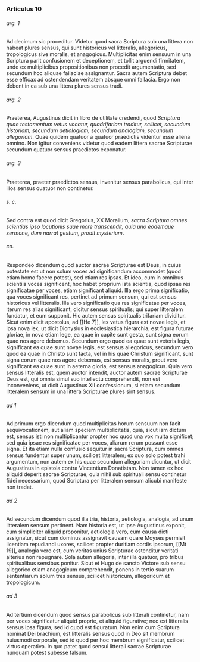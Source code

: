 ### Articulus 10

###### arg. 1
Ad decimum sic proceditur. Videtur quod sacra Scriptura sub una littera non habeat plures sensus, qui sunt historicus vel litteralis, allegoricus, tropologicus sive moralis, et anagogicus. Multiplicitas enim sensuum in una Scriptura parit confusionem et deceptionem, et tollit arguendi firmitatem, unde ex multiplicibus propositionibus non procedit argumentatio, sed secundum hoc aliquae fallaciae assignantur. Sacra autem Scriptura debet esse efficax ad ostendendam veritatem absque omni fallacia. Ergo non debent in ea sub una littera plures sensus tradi.

###### arg. 2
Praeterea, Augustinus dicit in libro de utilitate credendi, quod *Scriptura quae testamentum vetus vocatur, quadrifariam traditur, scilicet, secundum historiam, secundum aetiologiam, secundum analogiam, secundum allegoriam*. Quae quidem quatuor a quatuor praedictis videntur esse aliena omnino. Non igitur conveniens videtur quod eadem littera sacrae Scripturae secundum quatuor sensus praedictos exponatur.

###### arg. 3
Praeterea, praeter praedictos sensus, invenitur sensus parabolicus, qui inter illos sensus quatuor non continetur.

###### s. c.
Sed contra est quod dicit Gregorius, XX Moralium, *sacra Scriptura omnes scientias ipso locutionis suae more transcendit, quia uno eodemque sermone, dum narrat gestum, prodit mysterium*.

###### co.
Respondeo dicendum quod auctor sacrae Scripturae est Deus, in cuius potestate est ut non solum voces ad significandum accommodet (quod etiam homo facere potest), sed etiam res ipsas. Et ideo, cum in omnibus scientiis voces significent, hoc habet proprium ista scientia, quod ipsae res significatae per voces, etiam significant aliquid. Illa ergo prima significatio, qua voces significant res, pertinet ad primum sensum, qui est sensus historicus vel litteralis. Illa vero significatio qua res significatae per voces, iterum res alias significant, dicitur sensus spiritualis; qui super litteralem fundatur, et eum supponit. Hic autem sensus spiritualis trifariam dividitur. Sicut enim dicit apostolus, ad [[He 7]], lex vetus figura est novae legis, et ipsa nova lex, ut dicit Dionysius in ecclesiastica hierarchia, est figura futurae gloriae, in nova etiam lege, ea quae in capite sunt gesta, sunt signa eorum quae nos agere debemus. Secundum ergo quod ea quae sunt veteris legis, significant ea quae sunt novae legis, est sensus allegoricus, secundum vero quod ea quae in Christo sunt facta, vel in his quae Christum significant, sunt signa eorum quae nos agere debemus, est sensus moralis, prout vero significant ea quae sunt in aeterna gloria, est sensus anagogicus. Quia vero sensus litteralis est, quem auctor intendit, auctor autem sacrae Scripturae Deus est, qui omnia simul suo intellectu comprehendit, non est inconveniens, ut dicit Augustinus XII confessionum, si etiam secundum litteralem sensum in una littera Scripturae plures sint sensus.

###### ad 1
Ad primum ergo dicendum quod multiplicitas horum sensuum non facit aequivocationem, aut aliam speciem multiplicitatis, quia, sicut iam dictum est, sensus isti non multiplicantur propter hoc quod una vox multa significet; sed quia ipsae res significatae per voces, aliarum rerum possunt esse signa. Et ita etiam nulla confusio sequitur in sacra Scriptura, cum omnes sensus fundentur super unum, scilicet litteralem; ex quo solo potest trahi argumentum, non autem ex his quae secundum allegoriam dicuntur, ut dicit Augustinus in epistola contra Vincentium Donatistam. Non tamen ex hoc aliquid deperit sacrae Scripturae, quia nihil sub spirituali sensu continetur fidei necessarium, quod Scriptura per litteralem sensum alicubi manifeste non tradat.

###### ad 2
Ad secundum dicendum quod illa tria, historia, aetiologia, analogia, ad unum litteralem sensum pertinent. Nam historia est, ut ipse Augustinus exponit, cum simpliciter aliquid proponitur, aetiologia vero, cum causa dicti assignatur, sicut cum dominus assignavit causam quare Moyses permisit licentiam repudiandi uxores, scilicet propter duritiam cordis ipsorum, [[Mt 19]], analogia vero est, cum veritas unius Scripturae ostenditur veritati alterius non repugnare. Sola autem allegoria, inter illa quatuor, pro tribus spiritualibus sensibus ponitur. Sicut et Hugo de sancto Victore sub sensu allegorico etiam anagogicum comprehendit, ponens in tertio suarum sententiarum solum tres sensus, scilicet historicum, allegoricum et tropologicum.

###### ad 3
Ad tertium dicendum quod sensus parabolicus sub litterali continetur, nam per voces significatur aliquid proprie, et aliquid figurative; nec est litteralis sensus ipsa figura, sed id quod est figuratum. Non enim cum Scriptura nominat Dei brachium, est litteralis sensus quod in Deo sit membrum huiusmodi corporale, sed id quod per hoc membrum significatur, scilicet virtus operativa. In quo patet quod sensui litterali sacrae Scripturae nunquam potest subesse falsum.

